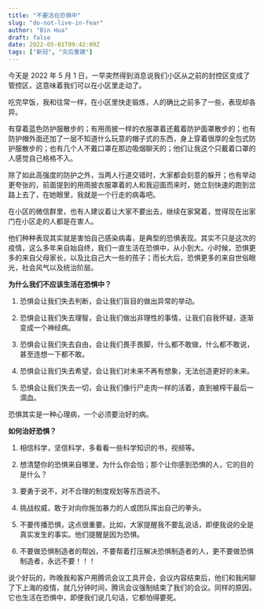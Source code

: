```yaml
---
title: "不要活在恐惧中"
slug: "do-not-live-in-fear"
author: "Bin Hua"
draft: false
date: 2022-05-01T09:42:09Z
tags: ["新冠", "灾后重建"]
---
```


今天是 2022 年 5 月 1 日，一早突然得到消息说我们小区从之前的封控区变成了管控区，这意味着我们可以在小区里走动了。

吃完早饭，我和往常一样，在小区里快走锻炼，人的确比之前多了一些，表现却各异。

有穿着蓝色防护服散步的；有用雨披一样的衣服罩着还戴着防护面罩散步的；也有防护帽外面还加了一层不知道什么玩意的帽子式的东西，身上穿着很厚的全包式防护服散步的；也有几个人不戴口罩在那边吸烟聊天的；他们让我这个只戴着口罩的人感觉自己格格不入。

除了如此高强度的防护之外，当两人行道交错时，大家都会刻意的躲开；也有举动更夸张的，前面提到的用雨披衣服罩着的人和我迎面而来时，她立刻快速的跑到岔路上去了，在她眼里，我就是一个行走的病毒吧。

在小区的微信群里，也有人建议着让大家不要出去，继续在家窝着，觉得现在出家门在小区走的人都是在害人。

他们种种表现其实就是害怕自己感染病毒，是典型的恐惧表现。其实不只是这次的疫情，这么多年来自始自终，我们一直生活在恐惧中，从小到大。小时候，恐惧更多的来自父母家长，以及比自己大一些的孩子；而长大后，恐惧更多的来自世俗眼光，社会风气以及统治阶层。

**为什么我们不应该生活在恐惧中？**

1. 恐惧会让我们失去判断，会让我们盲目的做出异常的举动。

2. 恐惧会让我们失去理智，会让我们做出非理性的事情，让我们自我怀疑，逐渐变成一个神经病。

3. 恐惧会让我们失去自由，会让我们畏手畏脚，什么都不敢做，什么都不敢说，甚至连想一下都不敢。

4. 恐惧会让我们失去希望，会让我们对未来不再有想象，无法创造更好的未来。

5. 恐惧会让我们失去一切，会让我们像行尸走肉一样的活着，直到被榨干最后一滴血。

恐惧其实是一种心理病，一个必须要治好的病。

**如何治好恐惧？**

1. 相信科学，坚信科学，多看看一些科学知识的书，视频等。

2. 想清楚你的恐惧来自哪里，为什么你会怕；那个让你感到恐惧的人，它的目的是什么？

3. 要勇于说不，对不合理的制度规划等东西说不。

4. 挑战权威，敢于对向你施加暴力的人或团队挥出自己的拳头。

5. 不要传播恐惧，这点很重要。比如，大家提醒我不要乱说话，即便我说的全是真实发生的事实。他们提醒是因为恐惧。

6. 不要做恐惧制造者的帮凶，不要帮着打压解决恐惧制造者的人，更不要做恐惧制造者，永远不要！！！

说个好玩的，昨晚我和客户用腾讯会议工具开会，会议内容结束后，他们和我闲聊了下上海的疫情，就几分钟时间，腾讯会议强制结束了我们的会议。同样的原因，它也生活在恐惧中，即便我们说几句话，它都怕得要死。